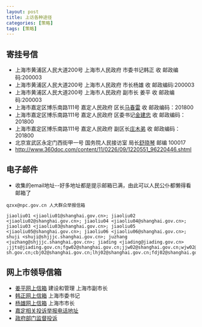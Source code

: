 ```yaml
---
layout: post
title: 上访各种途径
categories: [策略]
tags: [策略]
---
```




## 寄挂号信
 * 上海市黄浦区人民大道200号 上海市人民政府 市委书记韩正 收  邮政编码:200003
 * 上海市黄浦区人民大道200号 上海市人民政府 市长杨雄 收  邮政编码:200003
 * 上海市黄浦区人民大道200号 上海市人民政府 副市长 姜平 收  邮政编码:200003
 * 上海市嘉定区博乐南路111号 嘉定人民政府 区长[马春雷](http://www.jiading.gov.cn/Item/10234.aspx) 收 邮政编码：201800
 * 上海市嘉定区博乐南路111号 嘉定人民政府 区委书记[金建忠](http://www.jiading.gov.cn/Item/9899.aspx) 收 邮政编码：201800
 * 上海市嘉定区博乐南路111号 嘉定人民政府 副区长[庄木弟](http://www.jiading.gov.cn/Item/10229.aspx) 收 邮政编码：201800
 * 北京宣武区永定门西街甲一号 国务院人民接访室  局长[舒晓琴](http://www.gjxfj.gov.cn/jldjs/2009-11/23/c_1394355.htm) 邮编 100017
 * http://www.360doc.com/content/11/0226/09/1220551_96220446.shtml

## 电子邮件
 * 收集的email地址--好多地址都是提示邮箱已满，由此可以人民公仆都懒得看邮箱了

```
qzxx@npc.gov.cn 人大群众举报信箱

jiaoliu01 <jiaoliu01@shanghai.gov.cn>; jiaoliu02 <jiaoliu02@shanghai.gov.cn>; jiaoliu04 <jiaoliu04@shanghai.gov.cn>; jiaoliu03 <jiaoliu03@shanghai.gov.cn>; jiaoliu05 <jiaoliu05@shanghai.gov.cn>; jiaoliu06 <jiaoliu06@shanghai.gov.cn>; shuji <shuji@shjjjc.shanghai.gov.cn>; juzhang <juzhang@shjjjc.shanghai.gov.cn>; jiading <jiading@jiading.gov.cn> ;jjts@jiading.gov.cn;fgw02@shanghai.gov.cn;jjw02@shanghai.gov.cn;wjw02@shanghai.gov.cn;jwxf@shmec.gov.cn;kw02@shanghai.gov.cn;mzw02@shanghai.gov.cn;gaj02@shanghai.gov.cn;jcw02@shanghai.gov.cn;jdts@shmzj.gov.cn;sfj02@shanghai.gov.cn;csj02@shanghai.gov.cn;rsj02@shanghai.gov.cn;jsw02@shanghai.gov.cn;jw@shanghai.gov.cn;hbj02@shanghai.gov.cn;ghj02@shanghai.gov.cn;wgj02@shanghai.gov.cn;wsj02@shanghai.gov.cn;swj02@shanghai.gov.cn;rkw02@shanghai.gov.cn;sjj02@shanghai.gov.cn;wsb02@shanghai.gov.cn;gzw02@shanghai.gov.cn;gsj02@shanghai.gov.cn;jiwei1@shzj.gov.cn;jizd@mail.stats-sh.gov.cn;cbj02@shanghai.gov.cn;lhj02@shanghai.gov.cn;fdj02@shanghai.gov.cn;jtj02@shanghai.gov.cn;ajj02@shanghai.gov.cn;jdq02@shanghai.gov.cn
```

## 网上市领导信箱
 * [姜平网上信箱](http://www.shanghai.gov.cn/shanghai/node2314/szzcnew/node12326/u8ai26441.html) 建设和管理 上海市副市长
 * [韩正网上信箱](http://wsxf.sh.gov.cn/swldxxnew/resume_HZ.aspx) 上海市委书记
 * [杨雄网上信箱](http://www.shanghai.gov.cn/shanghai/node2314/szzcnew/index.html) 上海市市长
 * [嘉定相关投诉举报电话地址](http://www.shanghai.gov.cn/shanghai/node2314/node2320/node2671/node3927/)
 * [政府部门监督投诉](http://www.shanghai.gov.cn/shanghai/node2314/node2320/)


